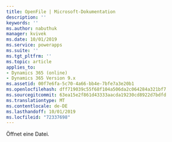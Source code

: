 ```yaml
---
title: OpenFile | Microsoft-Dokumentation
description: ''
keywords: ''
ms.author: nabuthuk
manager: kvivek
ms.date: 10/01/2019
ms.service: powerapps
ms.suite: ''
ms.tgt_pltfrm: ''
ms.topic: article
applies_to:
- Dynamics 365 (online)
- Dynamics 365 Version 9.x
ms.assetid: 00f7e6fa-5c70-4a66-bb4e-7bfe7a3e20b1
ms.openlocfilehash: dff719039c55f68f104a506da2c064284a321bf7
ms.sourcegitcommit: 63ea15e2f861d43333aacda19230cd8922d7bdfd
ms.translationtype: MT
ms.contentlocale: de-DE
ms.lasthandoff: 10/01/2019
ms.locfileid: "72337698"
---
```

Öffnet eine Datei.
